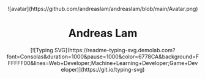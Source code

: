 <p align="center">
    ![avatar](https://github.com/andreaslam/andreaslam/blob/main/Avatar.png)
</p>
<h1 align="center">
    Andreas Lam
</h1>

<p align="center">
[![Typing SVG](https://readme-typing-svg.demolab.com?font=Consolas&duration=1000&pause=1000&color=6778CA&background=FFFFFF00&lines=Web+Developer;Machine+Learning+Developer;Game+Developer)](https://git.io/typing-svg)
</p>
